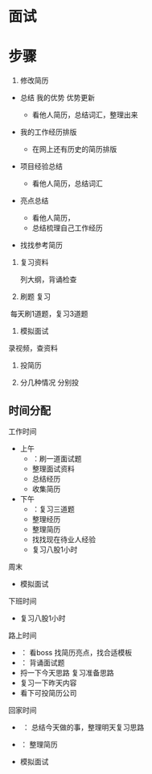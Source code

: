 # 面试

# 步骤

1. 修改简历

* 总结 我的优势  优势更新
  * 看他人简历，总结词汇，整理出来

* 我的工作经历排版
  * 在网上还有历史的简历排版

* 项目经验总结
  * 看他人简历，总结词汇

* 亮点总结
  * 看他人简历，
  * 总结梳理自己工作经历

* 找找参考简历



1. 复习资料

   列大纲，背诵检查

2. 刷题 复习

​    每天刷1道题，复习3道题

1. 模拟面试

  录视频，查资料

1. 投简历

2. 分几种情况 分别投

## 时间分配

工作时间

* 上午
  * ：刷一道面试题
  * 整理面试资料
  * 总结经历 
  * 收集简历
* 下午
  * ：复习三道题
  * 整理经历
  * 整理简历 
  * 找找现在待业人经验
  * 复习八股1小时

周末

* 模拟面试

下班时间 

* 复习八股1小时

路上时间

*   ： 看boss  找简历亮点，找合适模板
* ： 背诵面试题
* 捋一下今天思路 复习准备思路
* 复习一下昨天内容
* 看下可投简历公司

回家时间

* ​	： 总结今天做的事，整理明天复习思路

* ： 整理简历

* 模拟面试

   